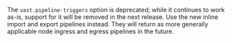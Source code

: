The `vast.pipeline-triggers` option is deprecated; while it continues to
work as-is, support for it will be removed in the next release. Use the
new inline import and export pipelines instead. They will return as more
generally applicable node ingress and egress pipelines in the future.
